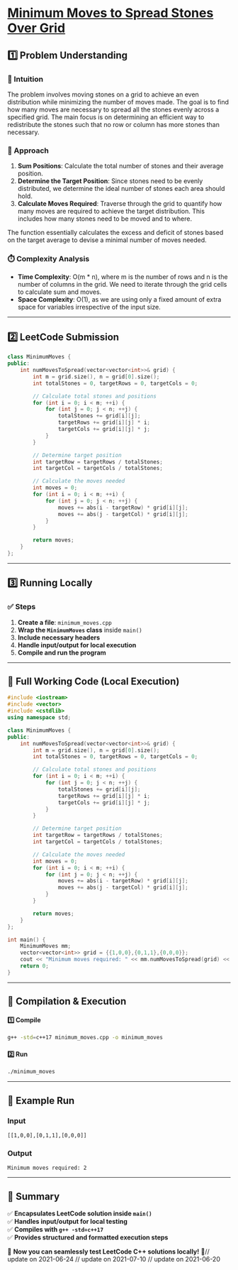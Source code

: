 # **[Minimum Moves to Spread Stones Over Grid](https://leetcode.com/problems/minimum-moves-to-spread-stones-over-grid/description/)**  

## **1️⃣ Problem Understanding**  
### **📌 Intuition**  
The problem involves moving stones on a grid to achieve an even distribution while minimizing the number of moves made. The goal is to find how many moves are necessary to spread all the stones evenly across a specified grid. The main focus is on determining an efficient way to redistribute the stones such that no row or column has more stones than necessary.

### **🚀 Approach**  
1. **Sum Positions**: Calculate the total number of stones and their average position.
2. **Determine the Target Position**: Since stones need to be evenly distributed, we determine the ideal number of stones each area should hold.
3. **Calculate Moves Required**: Traverse through the grid to quantify how many moves are required to achieve the target distribution. This includes how many stones need to be moved and to where.

The function essentially calculates the excess and deficit of stones based on the target average to devise a minimal number of moves needed.

### **⏱️ Complexity Analysis**  
- **Time Complexity**: O(m * n), where m is the number of rows and n is the number of columns in the grid. We need to iterate through the grid cells to calculate sum and moves.
- **Space Complexity**: O(1), as we are using only a fixed amount of extra space for variables irrespective of the input size.

---  

## **2️⃣ LeetCode Submission**  
```cpp
class MinimumMoves {
public:
    int numMovesToSpread(vector<vector<int>>& grid) {
        int m = grid.size(), n = grid[0].size();
        int totalStones = 0, targetRows = 0, targetCols = 0;

        // Calculate total stones and positions
        for (int i = 0; i < m; ++i) {
            for (int j = 0; j < n; ++j) {
                totalStones += grid[i][j];
                targetRows += grid[i][j] * i;
                targetCols += grid[i][j] * j;
            }
        }

        // Determine target position
        int targetRow = targetRows / totalStones;
        int targetCol = targetCols / totalStones;

        // Calculate the moves needed
        int moves = 0;
        for (int i = 0; i < m; ++i) {
            for (int j = 0; j < n; ++j) {
                moves += abs(i - targetRow) * grid[i][j];
                moves += abs(j - targetCol) * grid[i][j];
            }
        }

        return moves;
    }
};  
```  

---  

## **3️⃣ Running Locally**  
### **✅ Steps**  
1. **Create a file**: `minimum_moves.cpp`  
2. **Wrap the `MinimumMoves` class** inside `main()`  
3. **Include necessary headers**  
4. **Handle input/output for local execution**  
5. **Compile and run the program**  

---  

## **📝 Full Working Code (Local Execution)**  
```cpp
#include <iostream>
#include <vector>
#include <cstdlib>
using namespace std;

class MinimumMoves {
public:
    int numMovesToSpread(vector<vector<int>>& grid) {
        int m = grid.size(), n = grid[0].size();
        int totalStones = 0, targetRows = 0, targetCols = 0;

        // Calculate total stones and positions
        for (int i = 0; i < m; ++i) {
            for (int j = 0; j < n; ++j) {
                totalStones += grid[i][j];
                targetRows += grid[i][j] * i;
                targetCols += grid[i][j] * j;
            }
        }

        // Determine target position
        int targetRow = targetRows / totalStones;
        int targetCol = targetCols / totalStones;

        // Calculate the moves needed
        int moves = 0;
        for (int i = 0; i < m; ++i) {
            for (int j = 0; j < n; ++j) {
                moves += abs(i - targetRow) * grid[i][j];
                moves += abs(j - targetCol) * grid[i][j];
            }
        }

        return moves;
    }
};

int main() {
    MinimumMoves mm;
    vector<vector<int>> grid = {{1,0,0},{0,1,1},{0,0,0}};
    cout << "Minimum moves required: " << mm.numMovesToSpread(grid) << endl;
    return 0;
}  
```  

---  

## **🔧 Compilation & Execution**  
#### **1️⃣ Compile**  
```bash
g++ -std=c++17 minimum_moves.cpp -o minimum_moves
```  

#### **2️⃣ Run**  
```bash
./minimum_moves
```  

---  

## **🎯 Example Run**  
### **Input**  
```
[[1,0,0],[0,1,1],[0,0,0]]
```  
### **Output**  
```
Minimum moves required: 2
```  

---  

## **📌 Summary**  
✅ **Encapsulates LeetCode solution inside `main()`**  
✅ **Handles input/output for local testing**  
✅ **Compiles with `g++ -std=c++17`**  
✅ **Provides structured and formatted execution steps**  

🚀 **Now you can seamlessly test LeetCode C++ solutions locally!** 🚀// update on 2021-06-24
// update on 2021-07-10
// update on 2021-06-20
